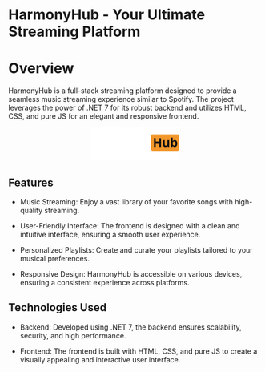 # HarmonyHub - Your Ultimate Streaming Platform

# Overview
HarmonyHub is a full-stack streaming platform designed to provide a seamless music streaming experience similar to Spotify. The project leverages the power of .NET 7 for its robust backend and utilizes HTML, CSS, and pure JS for an elegant and responsive frontend.

<p align="center">
  <img src="HarmonyHub/wwwroot/static/logo.png" alt="HarmonyHub Logo">
</p>

## Features
* Music Streaming: Enjoy a vast library of your favorite songs with high-quality streaming.

* User-Friendly Interface: The frontend is designed with a clean and intuitive interface, ensuring a smooth user experience.

* Personalized Playlists: Create and curate your playlists tailored to your musical preferences.

* Responsive Design: HarmonyHub is accessible on various devices, ensuring a consistent experience across platforms.

## Technologies Used
* Backend: Developed using .NET 7, the backend ensures scalability, security, and high performance.

* Frontend: The frontend is built with HTML, CSS, and pure JS to create a visually appealing and interactive user interface.